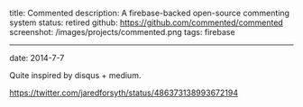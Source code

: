 title: Commented
description: A firebase-backed open-source commenting system
status: retired
github: https://github.com/commented/commented
screenshot: /images/projects/commented.png
tags: firebase

---
date: 2014-7-7

Quite inspired by disqus + medium.

https://twitter.com/jaredforsyth/status/486373138993672194